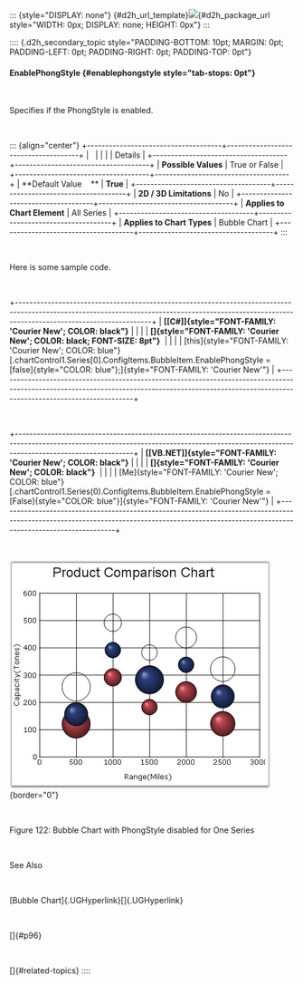 ::: {style="DISPLAY: none"}
[](ms-xhelp:///?Id=d2h_url_template){#d2h_url_template}![](!package_url!){#d2h_package_url style="WIDTH: 0px; DISPLAY: none; HEIGHT: 0px"}
:::

:::: {.d2h_secondary_topic style="PADDING-BOTTOM: 10pt; MARGIN: 0pt; PADDING-LEFT: 0pt; PADDING-RIGHT: 0pt; PADDING-TOP: 0pt"}
#### EnablePhongStyle {#enablephongstyle style="tab-stops: 0pt"}

 

Specifies if the PhongStyle is enabled.

 

::: {align="center"}
+-------------------------------------+-------------------------------------+
|                                                                           |
|                                                                           |
| Details                                                                   |
+-------------------------------------+-------------------------------------+
| **Possible Values**                 | True or False                       |
+-------------------------------------+-------------------------------------+
| **Default Value    **               | **True**                            |
+-------------------------------------+-------------------------------------+
| **2D / 3D Limitations**             | No                                  |
+-------------------------------------+-------------------------------------+
| **Applies to Chart Element**        | All Series                          |
+-------------------------------------+-------------------------------------+
| **Applies to Chart Types**          | Bubble Chart                        |
+-------------------------------------+-------------------------------------+
:::

 

Here is some sample code.

 

+-------------------------------------------------------------------------------------------------------------------------------------------------------------------------------------------------+
| **[\[C#\]]{style="FONT-FAMILY: 'Courier New'; COLOR: black"}**                                                                                                                                  |
|                                                                                                                                                                                                 |
| **[]{style="FONT-FAMILY: 'Courier New'; COLOR: black; FONT-SIZE: 8pt"}**                                                                                                                        |
|                                                                                                                                                                                                 |
| [this]{style="FONT-FAMILY: 'Courier New'; COLOR: blue"}[.chartControl1.Series\[0\].ConfigItems.BubbleItem.EnablePhongStyle = [false]{style="COLOR: blue"};]{style="FONT-FAMILY: 'Courier New'"} |
+-------------------------------------------------------------------------------------------------------------------------------------------------------------------------------------------------+

 

+--------------------------------------------------------------------------------------------------------------------------------------------------------------------------------------------+
| **[\[VB.NET\]]{style="FONT-FAMILY: 'Courier New'; COLOR: black"}**                                                                                                                         |
|                                                                                                                                                                                            |
| **[]{style="FONT-FAMILY: 'Courier New'; COLOR: black"}**                                                                                                                                   |
|                                                                                                                                                                                            |
| [Me]{style="FONT-FAMILY: 'Courier New'; COLOR: blue"}[.chartControl1.Series(0).ConfigItems.BubbleItem.EnablePhongStyle = [False]{style="COLOR: blue"}]{style="FONT-FAMILY: 'Courier New'"} |
+--------------------------------------------------------------------------------------------------------------------------------------------------------------------------------------------+

 

![](ImagesExt/image84_123.jpg){border="0"}

 

Figure 122: Bubble Chart with PhongStyle disabled for One Series

 

See Also

 

[Bubble Chart]{.UGHyperlink}[]{.UGHyperlink}

 

[]{#p96} 

 

[]{#related-topics}
::::
